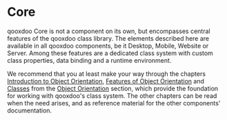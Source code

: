 Core
====

qooxdoo Core is not a component on its own, but encompasses central features of
the qooxdoo class library. The elements described here are available in all
qooxdoo components, be it Desktop, Mobile, Website or Server. Among these
features are a dedicated class system with custom class properties, data binding
and a runtime environment.

We recommend that you at least make your way through the chapters 
[Introduction to Object Orientation](oo_introduction.md), 
[Features of Object Orientation](oo_feature_summary.md) and 
[Classes](oo_introduction.md#classes) from the [Object Orientation](oo_introduction.md#classes) 
section, which provide the foundation for working with
qooxdoo's class system. The other chapters can be read when the need arises, and
as reference material for the other components' documentation.
